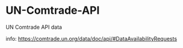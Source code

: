 # UN-Comtrade-API
UN Comtrade API data


info: https://comtrade.un.org/data/doc/api/#DataAvailabilityRequests
